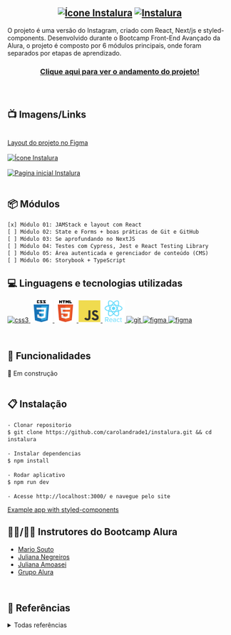 <h2 align="center">
<a href="https://www.figma.com/file/HwMEsYgZ7aJ6fKvLW024D0/Instalura-Icon?node-id=0%3A1" target="_blank" rel="noopener noreferrer" title="Ícone Instalura Figma"><img src="https://i.postimg.cc/MZddxKkV/alura-Iconalura-Icon.png" alt="Ícone Instalura" width="80" height=""/></a>
<a href="https://instalura-cas.vercel.app/" target="_blank" rel="noopener noreferrer" title="Site Instalura"><img width="300" alt="Instalura" src="https://user-images.githubusercontent.com/65976843/127219934-d447ab22-4ad6-4706-9c8d-ffc8f810f146.png" /></a>
</h2>
O projeto é uma versão do Instagram, criado com React, Next/js e styled-components. Desenvolvido durante o Bootcamp Front-End Avançado da Alura, o projeto é composto por 6 módulos principais, onde foram separados por etapas de aprendizado.

<h3 align="center"><a href="https://instalura-cas.vercel.app/" target="_blank" rel="noopener noreferrer">Clique aqui para ver o andamento do projeto!</a><h3>
<br>

## 📺 Imagens/Links
<br>
<a href="https://www.figma.com/file/Veefm1pjkeTFcJC7BUqHge/Instalura?node-id=0%3A1" target="_blank" rel="noopener noreferrer">Layout do projeto no Figma</a>
<br>
<br>
<a href="https://www.figma.com/file/HwMEsYgZ7aJ6fKvLW024D0/Instalura-Icon?node-id=0%3A1" target="_blank" rel="noopener noreferrer" title="Ícone Instalura Figma"><img src="https://i.postimg.cc/MZddxKkV/alura-Iconalura-Icon.png" alt="Ícone Instalura" width="80" height=""/></a>
<br>
<br>
<a href="https://instalura-cas.vercel.app/" target="_blank" rel="noopener noreferrer" title="Pagina inicial Site Instalura"><img src="https://i.postimg.cc/sDzsFmrv/homepage-Desktop-1.png" alt="Pagina inicial Instalura" width="600" height=""/> </a>
<br>
<br>

## 📦 Módulos
    [x] Módulo 01: JAMStack e layout com React
    [ ] Módulo 02: State e Forms + boas práticas de Git e GitHub
    [ ] Módulo 03: Se aprofundando no NextJS
    [ ] Módulo 04: Testes com Cypress, Jest e React Testing Library
    [ ] Módulo 05: Área autenticada e gerenciador de conteúdo (CMS)
    [ ] Módulo 06: Storybook + TypeScript


## 💻 Linguagens e tecnologias utilizadas
<p align="left"> <a href="#" target="_blank"> <img src="https://miro.medium.com/max/318/1*p1TndLk3UsGPBsM7qHPZIw.png" alt="css3" width="50" height="50"/> </a> <a href="https://www.w3schools.com/css/" target="_blank"> <img src="https://raw.githubusercontent.com/devicons/devicon/master/icons/css3/css3-original-wordmark.svg" alt="css3" width="50" height="50"/> </a> <a href="https://www.w3.org/html/" target="_blank"> <img src="https://raw.githubusercontent.com/devicons/devicon/master/icons/html5/html5-original-wordmark.svg" alt="html5" width="50" height="50"/> </a> <a href="https://developer.mozilla.org/en-US/docs/Web/JavaScript" target="_blank"> <img src="https://raw.githubusercontent.com/devicons/devicon/master/icons/javascript/javascript-original.svg" alt="javascript" width="50" height="50"/> </a> <a href="https://reactjs.org/" target="_blank"> <img src="https://raw.githubusercontent.com/devicons/devicon/master/icons/react/react-original-wordmark.svg" alt="react" width="50" height="50"/> </a> <a href="https://git-scm.com/" target="_blank"> <img src="https://www.vectorlogo.zone/logos/git-scm/git-scm-icon.svg" alt="git" width="50" height="50"/> </a> <a href="https://nextjs.org/" target="_blank"> <img src="https://raw.githubusercontent.com/samfromaway/samfromaway/master/.github/images/nextjs.png" alt="figma" width="50" height="50"/> </a> <a href="https://www.figma.com/" target="_blank"> <img src="https://www.vectorlogo.zone/logos/figma/figma-icon.svg" alt="figma" width="50" height="50"/> </a> </p>
<br>

## 🧠 Funcionalidades
🔨 Em construção
<br>
<br>

## 📋 Instalação

    - Clonar repositorio
    $ git clone https://github.com/carolandrade1/instalura.git && cd instalura

    - Instalar dependencias
    $ npm install

    - Rodar aplicativo
    $ npm run dev

    - Acesse http://localhost:3000/ e navegue pelo site

<a href="https://github.com/vercel/next.js/tree/canary/examples/with-styled-components" target="_blank" rel="noopener noreferrer">Example app with styled-components</a>
<br>

## 👩‍🏫/👨‍🏫 Instrutores do Bootcamp Alura
- <a href="https://www.linkedin.com/in/omariosouto/">Mario Souto</a> <br>
- <a href="https://www.linkedin.com/in/juliananegreiros/">Juliana Negreiros</a> <br>
- <a href="https://www.linkedin.com/in/juliana-amoasei">Juliana Amoasei</a> <br>
- <a href="https://www.alura.com.br">Grupo Alura</a> 
<br>

## 📂 Referências

<details>
    <summary>Todas referências</summary>

    Jamstack - https://jamstack.org/ <br>
    Jamstack | 2020 - https://almanac.httparchive.org/en/2020/jamstack <br>
    Next.js - https://nextjs.org/ <br>
    Github Vercel Next.js - https://github.com/vercel/next.js/tree/canary/examples <br> 
    Material UI - https://material-ui.com/pt/ <br>

</details>

